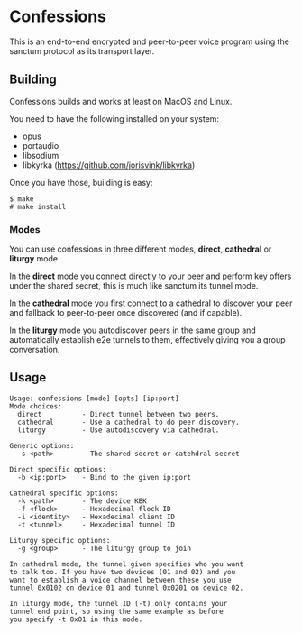 # Confessions

This is an end-to-end encrypted and peer-to-peer voice program
using the sanctum protocol as its transport layer.

## Building

Confessions builds and works at least on MacOS and Linux.

You need to have the following installed on your system:

- opus
- portaudio
- libsodium
- libkyrka (https://github.com/jorisvink/libkyrka)

Once you have those, building is easy:

```
$ make
# make install
```

### Modes

You can use confessions in three different modes, **direct**, **cathedral**
or **liturgy** mode.

In the **direct** mode you connect directly to your peer and perform
key offers under the shared secret, this is much like sanctum its
tunnel mode.

In the **cathedral** mode you first connect to a cathedral to discover
your peer and fallback to peer-to-peer once discovered (and if capable).

In the **liturgy** mode you autodiscover peers in the same group and
automatically establish e2e tunnels to them, effectively giving you
a group conversation.

## Usage

```
Usage: confessions [mode] [opts] [ip:port]
Mode choices:
  direct          - Direct tunnel between two peers.
  cathedral       - Use a cathedral to do peer discovery.
  liturgy         - Use autodiscovery via cathedral.

Generic options:
  -s <path>       - The shared secret or catehdral secret

Direct specific options:
  -b <ip:port>    - Bind to the given ip:port

Cathedral specific options:
  -k <path>       - The device KEK
  -f <flock>      - Hexadecimal flock ID
  -i <identity>   - Hexadecimal client ID
  -t <tunnel>     - Hexadecimal tunnel ID

Liturgy specific options:
  -g <group>      - The liturgy group to join

In cathedral mode, the tunnel given specifies who you want
to talk too. If you have two devices (01 and 02) and you
want to establish a voice channel between these you use
tunnel 0x0102 on device 01 and tunnel 0x0201 on device 02.

In liturgy mode, the tunnel ID (-t) only contains your
tunnel end point, so using the same example as before
you specify -t 0x01 in this mode.
```
